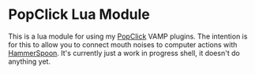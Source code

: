 # PopClick Lua Module

This is a lua module for using my [PopClick](https://github.com/trishume/PopClick) VAMP plugins.
The intention is for this to allow you to connect mouth noises to computer actions with [HammerSpoon](http://www.hammerspoon.org/).
It's currently just a work in progress shell, it doesn't do anything yet.
